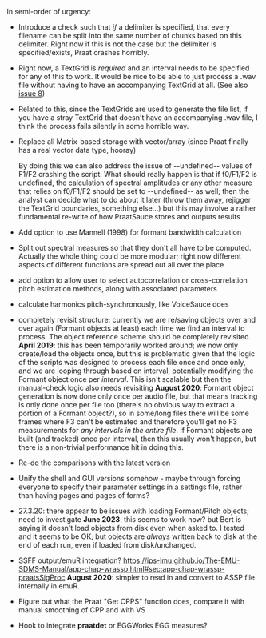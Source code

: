 In semi-order of urgency:

- Introduce a check such that *if* a delimiter is specified, that every filename can be split into the same number of chunks based on this delimiter. Right now if this is not the case but the delimiter is specified/exists, Praat crashes horribly.

- Right now, a TextGrid is *required* and an interval needs to be specified for any of this to work. It would be nice to be able to just process a
  .wav file without having to have an accompanying TextGrid at all. (See also [issue 8](https://github.com/kirbyj/praatsauce/issues/8))
  
- Related to this, since the TextGrids are used to generate the file list, if you have a stray TextGrid that doesn't have an accompanying .wav file, I think the process fails silently in some horrible way.

- Replace all Matrix-based storage with vector/array (since Praat finally has a real vector data type, hooray)

  By doing this we can also address the issue of --undefined-- values of F1/F2 crashing the script. What should really happen is that if f0/F1/F2 is undefined, the calculation of spectral amplitudes or any other measure that relies on f0/F1/F2 should be set to --undefined-- as well; then the analyst can decide what to do about it later (throw them away, rejigger the TextGrid boundaries, something else...) but this may involve a rather fundamental re-write of how PraatSauce stores and outputs results
      
- Add option to use Mannell (1998) for formant bandwidth calculation

- Split out spectral measures so that they don't all have to be computed. Actually the whole thing could be more modular; right now different aspects of different functions are spread out all over the place

- add option to allow user to select autocorrelation or cross-correlation pitch estimation methods, along with associated parameters

- calculate harmonics pitch-synchronously, like VoiceSauce does

- completely revisit structure: currently we are re/saving objects over and over again (Formant objects at least) each time we find an interval to process. The object reference scheme should be completely revisited. **April 2019**: this has been temporarily worked around; we now only create/load the objects once, but this is problematic given that the logic of the scripts was designed to process each file once and once only, and we are looping through based on interval, potentially modifying the Formant object once per *interval*. This isn't scalable but then the manual-check logic also needs revisiting **August 2020**: Formant object generation is now done only once per audio file, but that means tracking is only done once per file too (there's no obvious way to extract a portion of a Formant object?), so in some/long files there will be some frames where F3 can't be estimated and therefore you'll get no F3 measurements for *any intervals in the entire file*. If Formant objects are built (and tracked) once per interval, then this usually won't happen, but there is a non-trivial performance hit in doing this.

- Re-do the comparisons with the latest version

- Unify the shell and GUI versions somehow - maybe through forcing everyone to specify their parameter settings in a settings file, rather than having pages and pages of forms?

- 27.3.20: there appear to be issues with loading Formant/Pitch objects; need to investigate **June 2023**: this seems to work now? but Bert is saying it doesn't load objects from disk even when asked to. I tested and it seems to be OK; but objects are *always* written back to disk at the end of each run, even if loaded from disk/unchanged.

- SSFF output/emuR integration? https://ips-lmu.github.io/The-EMU-SDMS-Manual/app-chap-wrassp.html#sec:app-chap-wrassp-praatsSigProc **August 2020**: simpler to read in and convert to ASSP file internally in emuR.

- Figure out what the Praat "Get CPPS" function does, compare it with manual smoothing of CPP and with VS

- Hook to integrate **praatdet** or EGGWorks EGG measures?
